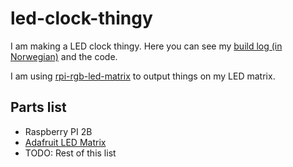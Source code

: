 # led-clock-thingy
I am making a LED clock thingy. Here you can see my [build log (in Norwegian)](https://github.com/LangdalP/led-clock-thingy/blob/buildlog/buildlog/README.md) and the code.

I am using [rpi-rgb-led-matrix](https://github.com/hzeller/rpi-rgb-led-matrix) to output things on my LED matrix.

## Parts list
- Raspberry PI 2B
- [Adafruit LED Matrix](https://www.adafruit.com/product/2279)
- TODO: Rest of this list


